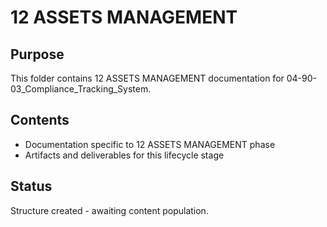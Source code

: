 # 12 ASSETS MANAGEMENT

## Purpose
This folder contains 12 ASSETS MANAGEMENT documentation for 04-90-03_Compliance_Tracking_System.

## Contents
- Documentation specific to 12 ASSETS MANAGEMENT phase
- Artifacts and deliverables for this lifecycle stage

## Status
Structure created - awaiting content population.

